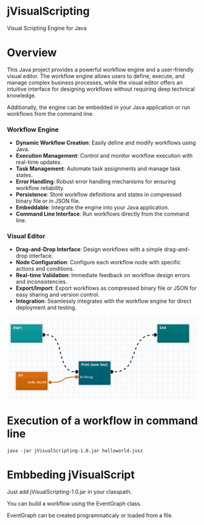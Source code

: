 # jVisualScripting
 Visual Scripting Engine for Java

# Overview
This Java project provides a powerful workflow engine and a user-friendly visual editor. The workflow engine allows users to define, execute, and manage complex business processes, while the visual editor offers an intuitive interface for designing workflows without requiring deep technical knowledge.

Additionally, the engine can be embedded in your Java application or run workflows from the command line.

### Workflow Engine
- **Dynamic Workflow Creation**: Easily define and modify workflows using Java.
- **Execution Management**: Control and monitor workflow execution with real-time updates.
- **Task Management**: Automate task assignments and manage task states.
- **Error Handling**: Robust error handling mechanisms for ensuring workflow reliability.
- **Persistence**: Store workflow definitions and states in compressed binary file or in JSON file.
- **Embeddable**: Integrate the engine into your Java application.
- **Command Line Interface**: Run workflows directly from the command line.

### Visual Editor
- **Drag-and-Drop Interface**: Design workflows with a simple drag-and-drop interface.
- **Node Configuration**: Configure each workflow node with specific actions and conditions.
- **Real-time Validation**: Immediate feedback on workflow design errors and inconsistencies.
- **Export/Import**: Export workflows as compressed binary file or JSON for easy sharing and version control.
- **Integration**: Seamlessly integrates with the workflow engine for direct deployment and testing.

![Screenshot](hello.png?raw=true "Title")

# Execution of a workflow in command line 
```
java -jar jVisualScripting-1.0.jar helloworld.jvsz
```

# Embbeding jVisualScript

Just add jVisualScripting-1.0.jar in your classpath.

You can build a workflow using the EventGraph class.

EventGraph can be created programmaticaly or loaded from a file.





